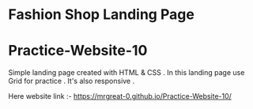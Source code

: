 # Fashion Shop Landing Page

# Practice-Website-10

Simple landing page created with HTML & CSS . 
In this landing page use Grid for practice .
It's also responsive .

Here website link :- https://mrgreat-0.github.io/Practice-Website-10/